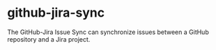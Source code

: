 # github-jira-sync
The GitHub-Jira Issue Sync can synchronize issues between a GitHub repository and a Jira project.
